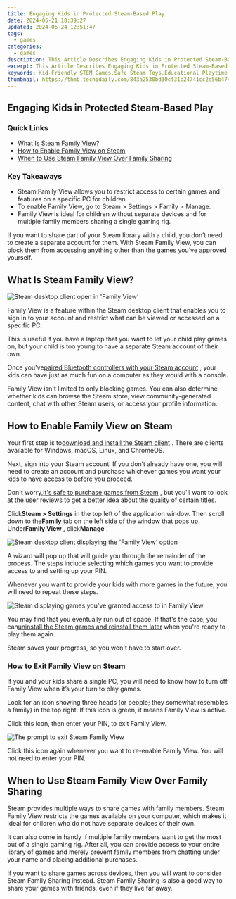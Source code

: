 ```yaml
---
title: Engaging Kids in Protected Steam-Based Play
date: 2024-06-21 18:39:27
updated: 2024-06-24 12:51:47
tags:
  - games
categories:
  - games
description: This Article Describes Engaging Kids in Protected Steam-Based Play
excerpt: This Article Describes Engaging Kids in Protected Steam-Based Play
keywords: Kid-Friendly STEM Games,Safe Steam Toys,Educational Playtime,Interactive Learning Kids,Protected Steam Fun,Engaging Young Scientists,Eco-Safe Play Devices
thumbnail: https://thmb.techidaily.com/843a2530bd30cf31b24741cc2e56b474bee5d065dd6fb56cbf786d1e09002e10.jpg
---
```


## Engaging Kids in Protected Steam-Based Play

### Quick Links

* [​What Is Steam Family View?](#what-is-steam-family-view)
* [How to Enable Family View on Steam](#how-to-enable-family-view-on-steam)
* [​When to Use Steam Family View Over Family Sharing](#when-to-use-steam-family-view-over-family-sharing)

### Key Takeaways

* Steam Family View allows you to restrict access to certain games and features on a specific PC for children.
* To enable Family View, go to Steam > Settings > Family > Manage.
* Family View is ideal for children without separate devices and for multiple family members sharing a single gaming rig.

 If you want to share part of your Steam library with a child, you don’t need to create a separate account for them. With Steam Family View, you can block them from accessing anything other than the games you’ve approved yourself.

## ​What Is Steam Family View?

![Steam desktop client open in 'Family View'](https://static1.makeuseofimages.com/wordpress/wp-content/uploads/2024/01/steam-family-view-shared-games-2.png)

 Family View is a feature within the Steam desktop client that enables you to sign in to your account and restrict what can be viewed or accessed on a specific PC.

 This is useful if you have a laptop that you want to let your child play games on, but your child is too young to have a separate Steam account of their own.

 Once you've[paired Bluetooth controllers with your Steam account](https://www.makeuseof.com/how-to-set-up-use-console-controllers-steam/) , your kids can have just as much fun on a computer as they would with a console.

 Family View isn't limited to only blocking games. You can also determine whether kids can browse the Steam store, view community-generated content, chat with other Steam users, or access your profile information.

## How to Enable Family View on Steam

 Your first step is to[download and install the Steam client](https://www.makeuseof.com/what-is-steam-how-to-install/) . There are clients available for Windows, macOS, Linux, and ChromeOS.

 Next, sign into your Steam account. If you don’t already have one, you will need to create an account and purchase whichever games you want your kids to have access to before you proceed.

 Don't worry,[it's safe to purchase games from Steam](https://www.makeuseof.com/is-it-safe-to-buy-games-from-steam/) , but you'll want to look at the user reviews to get a better idea about the quality of certain titles.

 Click**Steam > Settings** in the top left of the application window. Then scroll down to the**Family** tab on the left side of the window that pops up. Under**Family View** , click**Manage** .

![Steam desktop client displaying the 'Family View' option](https://static1.makeuseofimages.com/wordpress/wp-content/uploads/2024/01/steam-family-view-settings.png)

 A wizard will pop up that will guide you through the remainder of the process. The steps include selecting which games you want to provide access to and setting up your PIN.

 Whenever you want to provide your kids with more games in the future, you will need to repeat these steps.

![Steam displaying games you've granted access to in Family View](https://static1.makeuseofimages.com/wordpress/wp-content/uploads/2024/01/steam-family-view-games.png)

 You may find that you eventually run out of space. If that's the case, you can[uninstall the Steam games and reinstall them later](https://www.makeuseof.com/how-to-uninstall-steam-games-reinstall/) when you're ready to play them again.

Steam saves your progress, so you won't have to start over.

### How to Exit Family View on Steam

 If you and your kids share a single PC, you will need to know how to turn off Family View when it’s your turn to play games.

 Look for an icon showing three heads (or people; they somewhat resembles a family) in the top right. If this icon is green, it means Family View is active.

Click this icon, then enter your PIN, to exit Family View.

![The prompt to exit Steam Family View](https://static1.makeuseofimages.com/wordpress/wp-content/uploads/2024/01/steam-family-view-exit.png)

 Click this icon again whenever you want to re-enable Family View. You will not need to enter your PIN.

## ​When to Use Steam Family View Over Family Sharing

 Steam provides multiple ways to share games with family members. Steam Family View restricts the games available on your computer, which makes it ideal for children who do not have separate devices of their own.

 It can also come in handy if multiple family members want to get the most out of a single gaming rig. After all, you can provide access to your entire library of games and merely prevent family members from chatting under your name and placing additional purchases.

 If you want to share games across devices, then you will want to consider Steam Family Sharing instead. Steam Family Sharing is also a good way to share your games with friends, even if they live far away.


<ins class="adsbygoogle"
     style="display:block"
     data-ad-format="autorelaxed"
     data-ad-client="ca-pub-7571918770474297"
     data-ad-slot="1223367746"></ins>



<ins class="adsbygoogle"
     style="display:block"
     data-ad-client="ca-pub-7571918770474297"
     data-ad-slot="8358498916"
     data-ad-format="auto"
     data-full-width-responsive="true"></ins>
